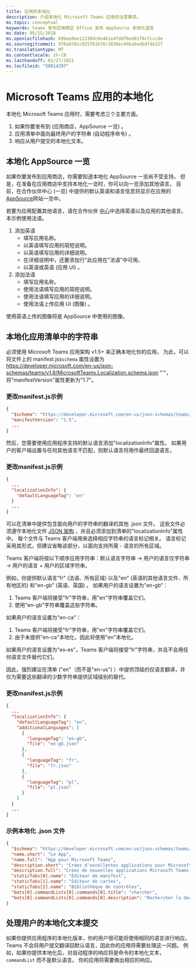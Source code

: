 ```yaml
---
title: 应用的本地化
description: 介绍本地化 Microsoft Teams 应用的注意事项。
ms.topic: conceptual
keywords: teams 发布应用商店 Office 发布 AppSource 本地化语言
ms.date: 05/15/2018
ms.openlocfilehash: 69bee0ee11238dc0e461e4fddf8ed01f0cfcccde
ms.sourcegitcommit: 976e870cc925f61b76c3830ec04ba6e4bdfde32f
ms.translationtype: MT
ms.contentlocale: zh-CN
ms.lasthandoff: 01/27/2021
ms.locfileid: "50014297"
---
```

# <a name="localization-for-microsoft-teams-apps"></a>Microsoft Teams 应用的本地化

本地化 Microsoft Teams 应用时，需要考虑三个主要方面。

1. 如果你要发布到 (应用商店，AppSource 一览) 。
1. 应用清单中面向最终用户的字符串 (自动程序命令) 。
1. 响应从用户提交的本地化文本。

## <a name="localizing-your-appsource-listing"></a>本地化 AppSource 一览

如果你要发布到应用商店，你需要知道本地化 AppSource 一览尚不受支持。 但是，在准备在应用商店中支持本地化一览时，你可以向一览添加其他语言。 目前，在合作伙伴中心 (一览) 中提供的默认英语和语言信息将显示在应用的[](/office/dev/store/submit-to-appsource-via-partner-center) [AppSource](https://appsource.microsoft.com/marketplace/apps?product=office%3Bteams&page=1)网站一览中。

若要为应用配置其他语言，请在合作伙伴 [中心](/office/dev/store/submit-to-appsource-via-partner-center)中选择英语以及应用的其他语言。 本示例使用法语。

1. 添加英语
    * 填写应用名称。
    * 以英语填写应用的简短说明。
    * 以英语填写应用的详细说明。
    * 在详细说明中，还要添加行"此应用在"法语"中可用。
    * 以英语或英语 (应用 UI) 。
2. 添加法语
    * 填写应用名称。
    * 使用法语填写应用的简短说明。
    * 使用法语填写应用的详细说明。
    * 使用法语上传应用 UI (图像) 。

使用英语上传的图像将是 AppSource 中使用的图像。

## <a name="localizing-the-strings-in-your-app-manifest"></a>本地化应用清单中的字符串

必须使用 Microsoft Teams 应用架构 v1.5+ 来正确本地化你的应用。 为此，可以将文件上的 manifest.js`$schema` 属性设置为 https://developer.microsoft.com/en-us/json-schemas/teams/v1.8/MicrosoftTeams.Localization.schema.json "'"，将"manifestVersion"属性更新为"1.7"。

### <a name="example-manifestjson-change"></a>更改manifest.js示例

```json
{
  "$schema": "https://developer.microsoft.com/en-us/json-schemas/teams/v1.8/MicrosoftTeams.Localization.schema.json",
  "manifestVersion": "1.5",
  ...
}
```

然后，您需要使用应用程序支持的默认语言添加"localizationInfo"属性。 如果用户的客户端设置与任何其他语言不匹配，则默认语言将用作最终回退语言。

### <a name="example-manifestjson-change"></a>更改manifest.js示例

```json
{
  ...
  "localizationInfo": {
    "defaultLanguageTag": "en"
  }
  ...
}
```

可以在清单中提供包含面向用户的字符串的翻译的其他 .json 文件。 这些文件必须遵守本地化文件 [JSON 架构](../../resources/schema/localization-schema.md) ，并且必须添加到清单的"localizationInfo"属性中。 每个文件与 Teams 客户端用来选择相应字符串的语言标记相关。 语言标记采用其形式，但建议省略该部分，以面向支持所需 <language> - <region> <region> 语言的所有区域。

Teams 客户端将按以下顺序应用字符串：默认语言字符串 -> 用户的语言仅字符串 -> 用户的语言 + 用户的区域字符串。

例如，你提供默认语言"fr" (法语、所有区域) 以及"en" (英语的其他语言文件、所有地区的) 和"en-gb" (英语、英国) 。 如果用户的语言设置为"en-gb"：

1. Teams 客户端将接受"fr"字符串，用"en"字符串覆盖它们。
2. 使用"en-gb"字符串覆盖这些字符串。

如果用户的语言设置为"en-ca"： 

1. Teams 客户端将接受"fr"字符串，用"en"字符串覆盖它们。
2. 由于未提供"en-ca"本地化，因此将使用"en"本地化。

如果用户的语言设置为"es-es"，Teams 客户端将接受"fr"字符串，并且不会用任何语言文件替代它们。

因此，强烈建议在清单 ("en"（而不是"en-us") ）中提供顶级的仅语言翻译，并仅为需要这些翻译的少数字符串提供区域级别的替代。

### <a name="example-manifestjson-change"></a>更改manifest.js示例

```json
{
  ...
  "localizationInfo": {
    "defaultLanguageTag": "en",
    "additionalLanguages": [
      {
        "languageTag": "en-gb",
        "file": "en-gb.json"
      },
      {
        "languageTag": "fr",
        "file": "fr.json"
      },
      {
        "languageTag": "pl",
        "file": "pl.json"
      }
    ]
  }
  ...
}
```

### <a name="example-localization-json-file"></a>示例本地化 .json 文件

```json
{
  "$schema": "https://developer.microsoft.com/en-us/json-schemas/teams/v1.8/MicrosoftTeams.Localization.schema.json",
  "name.short": "Le App",
  "name.full": "App pour Microsoft Teams",
  "description.short": "Créez d'excellentes applications pour Microsoft Teams avec App.",
  "description.full": "Créez de nouvelles applications Microsoft Teams, concevez et prévisualisez des cartes bot, et explorez la documentation avec App.",
  "staticTabs[0].name": "Editeur de manifest",
  "staticTabs[1].name": "Editeur de cartes",
  "staticTabs[2].name": "Bibliothèque de contrôles",
  "bots[0].commandLists[0].commands[0].title": "chercher",
  "bots[0].commandLists[0].commands[0].description": "Rechercher la documentation Teams pertinente"
}
```

## <a name="handling-localized-text-submissions-from-your-users"></a>处理用户的本地化文本提交

如果你提供应用程序的本地化版本，你的用户很可能将使用相同的语言进行响应。 Teams 不会将用户提交翻译回默认语言，因此你的应用将需要处理这一问题。 例如，如果你提供本地化后，对自动程序的响应将是命令的本地化文本， `commandList` 而不是默认语言。 你的应用将需要做出相应的响应。
